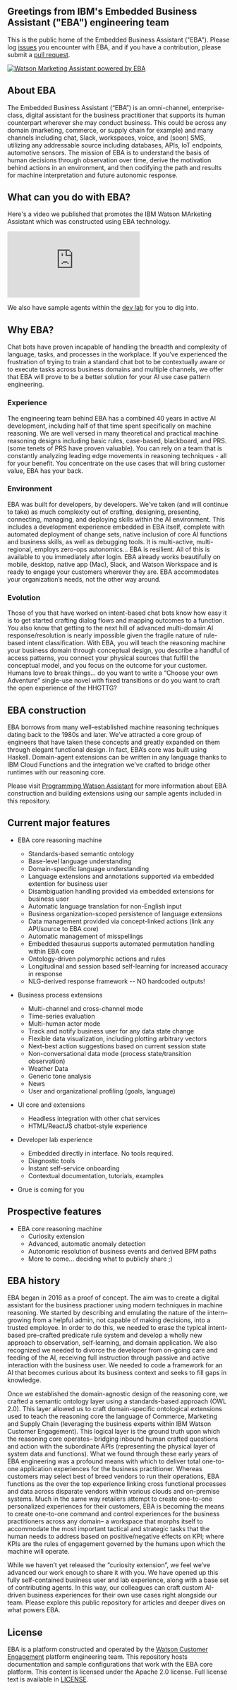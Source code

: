 ## Greetings from IBM's Embedded Business Assistant ("EBA") engineering team

This is the public home of the Embedded Business Assistant ("EBA"). Please log [issues](https://github.com/ibm-watson-embedded-business-assistant/eba-example-agents/issues) you encounter with EBA, and if you have a contribution, please submit a [pull request](https://github.com/ibm-watson-embedded-business-assistant/eba-example-agents/pulls).

[![Watson Marketing Assistant powered by EBA](/assets/img/eba_wma_screenshot.png "Watson Marketing Assistant powered by EBA")](/assets/img/eba_wma_screenshot.png)

## About EBA

The Embedded Business Assistant (“EBA”) is an omni-channel, enterprise-class, digital assistant for the business practitioner that supports its human counterpart wherever she may conduct business. This could be across any domain (marketing, commerce, or supply chain for example) and many channels including chat, Slack, workspaces, voice, and (soon) SMS, utilizing any addressable source including databases, APIs, IoT endpoints, automotive sensors. The mission of EBA is to understand the basis of human decisions through observation over time, derive the motivation behind actions in an environment, and then codifying the path and results for machine interpretation and future autonomic response.


## What can you do with EBA?

Here's a video we published that promotes the IBM Watson MArketing Assistant which was constructed using EBA technology.

<iframe style="max-width: 100%" src="https://www.youtube.com/embed/KlavNwVEEuU" frameborder="0" allow="autoplay; encrypted-media" allowfullscreen></iframe>

We also have sample agents within the [dev lab](https://eba.ibm.com/assistant#/lab) for you to dig into.


## Why EBA?

Chat bots have proven incapable of handling the breadth and complexity of language, tasks, and processes in the workplace. If you’ve experienced the frustration of trying to train a standard chat bot to be contextually aware or to execute tasks across business domains and multiple channels, we offer that EBA will prove to be a better solution for your AI use case pattern engineering.
 
### Experience
The engineering team behind EBA has a combined 40 years in active AI development, including half of that time spent specifically on machine reasoning. We are well versed in many theoretical and practical machine reasoning designs including basic rules, case-based, blackboard, and PRS. (some tenets of PRS have proven valuable). You can rely on a team that is constantly analyzing leading edge movements in reasoning techniques - all for your benefit. You concentrate on the use cases that will bring customer value, EBA has your back.

### Environment
EBA was built for developers, by developers. We’ve taken (and will continue to take) as much complexity out of crafting, designing, presenting, connecting, managing, and deploying skills within the AI environment. This includes a development experience embedded in EBA itself, complete with automated deployment of change sets, native inclusion of core AI functions and business skills, as well as debugging tools. It is multi-active, multi-regional, employs zero-ops autonomics… EBA is resilient. All of this is available to you immediately after login. EBA already works beautifully on mobile, desktop, native app (Mac), Slack, and Watson Workspace and is ready to engage your customers wherever they are. EBA accommodates your organization’s needs, not the other way around.

### Evolution
Those of you that have worked on intent-based chat bots know how easy it is to get started crafting dialog flows and mapping outcomes to a function. You also know that getting to the next hill of advanced multi-domain AI response/resolution is nearly impossible given the fragile nature of rule-based intent classification. With EBA, you will teach the reasoning machine your business domain through conceptual design, you describe a handful of access patterns, you connect your physical sources that fulfill the conceptual model, and you focus on the outcome for your customer. Humans love to break things… do you want to write a “Choose your own Adventure” single-use novel with fixed transitions or do you want to craft the open experience of the HHGTTG?

## EBA construction ##

EBA borrows from many well-established machine reasoning techniques dating back to the 1980s and later. We’ve attracted a core group of engineers that have taken these concepts and greatly expanded on them through elegant functional design. In fact, EBA’s core was built using Haskell. Domain-agent extensions can be written in any language thanks to IBM Cloud Functions and the integration we’ve crafted to bridge other runtimes with our reasoning core.

Please visit [Programming Watson Assistant](docs/LandingPage.md) for more information about EBA construction and building extensions using our sample agents included in this repository.

## Current major features ##

* EBA core reasoning machine 
  * Standards-based semantic ontology
  * Base-level language understanding
  * Domain-specific language understanding
  * Language extensions and annotations supported via embedded extention for business user
  * Disambiguation handling provided via embedded extensions for business user 
  * Automatic language translation for non-English input
  * Business organization-scoped persistence of language extensions
  * Data management provided via concept-linked actions (link any API/source to EBA core)
  * Automatic management of misspellings
  * Embedded thesaurus supports automated permutation handling within EBA core
  * Ontology-driven polymorphic actions and rules
  * Longitudinal and session based self-learning for increased accuracy in response
  * NLG-derived response framework -- NO hardcoded outputs!
  
* Business process extensions
  * Multi-channel and cross-channel mode
  * Time-series evaluation
  * Multi-human actor mode
  * Track and notify business user for any data state change
  * Flexible data visualization, including plotting arbitrary vectors
  * Next-best action suggestions based on current session state 
  * Non-conversational data mode (process state/transition observation)
  * Weather Data
  * Generic tone analysis 
  * News 
  * User and organizational profiling (goals, language)
  
* UI core and extensions
  * Headless integration with other chat services
  * HTML/ReactJS chatbot-style experience
  
* Developer lab experience
  * Embedded directly in interface. No tools required.
  * Diagnostic tools
  * Instant self-service onboarding
  * Contextual documentation, tutorials, examples
  
* Grue is coming for you
 
## Prospective features ##

* EBA core reasoning machine
  * Curiosity extension
  * Advanced, automatic anomaly detection
  * Autonomic resolution of business events and derived BPM paths
  * More to come... deciding what to publicly share ;)

## EBA history ##

EBA began in 2016 as a proof of concept. The aim was to create a digital assistant for the business practioner using modern techniques in machine reasoning. We started by describing and emulating the nature of the intern– growing from a helpful admin, not capable of making decisions, into a trusted employee. In order to do this, we needed to erase the typical intent-based pre-crafted predicate rule system and develop a wholly new approach to observation, self-learning, and domain application. We also recognized we needed to divorce the developer from on-going care and feeding of the AI, receiving full instruction through passive and active interaction with the business user. We needed to code a framework for an AI that becomes curious about its business context and seeks to fill gaps in knowledge.

Once we established the domain-agnostic design of the reasoning core, we crafted a semantic ontology layer using a standards-based approach (OWL 2.0). This layer allowed us to craft domain-specific ontological extensions used to teach the reasoning core the language of Commerce, Marketing and Supply Chain (leveraging the business experts within IBM Watson Customer Engagement). This logical layer is the ground truth upon which the reasoning core operates– bridging inbound human crafted questions and action with the subordinate APIs (representing the physical layer of system data and functions).
What we found through these early years of EBA engineering was a profound means with which to deliver total one-to-one application experiences for the business practitioner. Whereas customers may select best of breed vendors to run their operations, EBA functions as the over the top experience linking cross functional processes and data across disparate vendors within various clouds and on-premise systems. Much in the same way retailers attempt to create one-to-one personalized experiences for their customers, EBA is becoming the means to create one-to-one command and control experiences for the business practitioners across any domain– a workspace that morphs itself to accommodate the most important tactical and strategic tasks that the human needs to address based on positive/negative effects on KPI; where KPIs are the rules of engagement governed by the humans upon which the machine will operate.

While we haven’t yet released the “curiosity extension”, we feel we’ve advanced our work enough to share it with you. We have opened up this fully self-contained business user and lab experience, along with a base set of contributing agents. In this way, our colleagues can craft custom AI-driven business experiences for their own use cases right alongside our team. Please explore this public repository for articles and deeper dives on what powers EBA.

## License

EBA is a platform constructed and operated by the [Watson Customer Engagement](https://www.ibm.com/customer-engagement) platform engineering team. This repository hosts documentation and sample configurations that work with the EBA core platform. This content is licensed under the Apache 2.0 license. Full license text is
available in [LICENSE](LICENSE).
